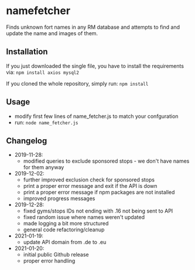 # namefetcher

Finds unknown fort names in any RM database and attempts to
find and update the name and images of them.

## Installation

If you just downloaded the single file, you have to install the
requirements via: `npm install axios mysql2`

If you cloned the whole repository, simply run: `npm install`

## Usage
 - modify first few lines of name_fetcher.js to match your confguration
 - run: `node name_fetcher.js`

## Changelog
  * 2019-11-28:
    - modified queries to exclude sponsored stops - we don't have names for them anyway
  * 2019-12-02:
    - further improved exclusion check for sponsored stops
    - print a proper error message and exit if the API is down
    - print a proper error message if npm packages are not installed
    - improved progress messages
  * 2019-12-28:
    - fixed gyms/stops IDs not ending with .16 not being sent to API
    - fixed random issue where names weren't updated
    - made logging a bit more structured
    - general code refactoring/cleanup
  * 2021-01-19:
    - update API domain from .de to .eu
  * 2021-01-20:
    - initial public Github release
    - proper error handling
